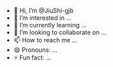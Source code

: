 - 👋 Hi, I’m @JiuShi-gjb
- 👀 I’m interested in ...
- 🌱 I’m currently learning ...
- 💞️ I’m looking to collaborate on ...
- 📫 How to reach me ...
- 😄 Pronouns: ...
- ⚡ Fun fact: ...

<!---
JiuShi-gjb/JiuShi-gjb is a ✨ special ✨ repository because its `README.md` (this file) appears on your GitHub profile.
You can click the Preview link to take a look at your changes.
--->
